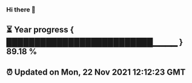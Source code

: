 ### Hi there 👋
⏳ Year progress { ██████████████████████████▁▁▁▁ } 89.18 %
---
⏰ Updated on Mon, 22 Nov 2021 12:12:23 GMT
---
